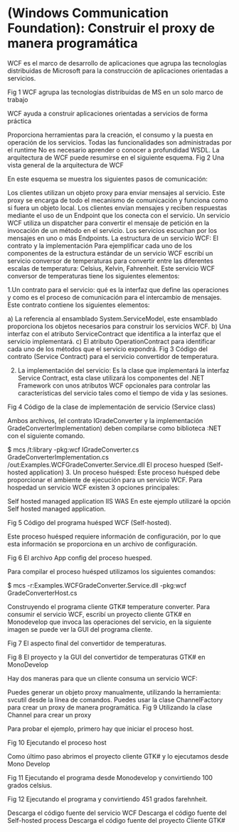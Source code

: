 # (Windows Communication Foundation): Construir el proxy de manera programática

WCF es el marco de desarrollo de aplicaciones que agrupa las tecnologías distribuidas de Microsoft para la construcción de aplicaciones orientadas a servicios.

Fig 1 WCF agrupa las tecnologías distribuidas de MS en un solo marco de trabajo



WCF ayuda a construir aplicaciones orientadas a servicios de forma práctica

Proporciona herramientas para la creación, el consumo y la puesta en operación de los servicios.
Todas las funcionalidades son administradas por el runtime
No es necesario aprender o conocer a profundidad WSDL.
La arquitectura de WCF puede resumirse en el siguiente esquema.
Fig 2 Una vista general de la arquitectura de WCF



En este esquema se muestra los siguientes pasos de comunicación:

Los clientes utilizan un objeto proxy para enviar mensajes al servicio. Este proxy se encarga de todo el mecanismo de comunicación y funciona como si fuera un objeto local.
Los clientes envían mensajes y reciben respuestas mediante el uso de un Endpoint que los conecta con el servicio.
Un servicio WCF utiliza un dispatcher para convertir el mensaje de petición en la invocación de un método en el servicio.
Los servicios escuchan por los mensajes en uno o más Endpoints.
La estructura de un servicio WCF: El contrato y la implementación
Para ejemplificar cada uno de los componentes de la estructura estándar de un servicio WCF escribí un servicio conversor de temperaturas para convertir entre las diferentes escalas de temperatura: Celsius, Kelvin, Fahrenheit. Este servicio WCF conversor de temperaturas tiene los siguientes elementos:

1.Un contrato para el servicio: qué es la interfaz que define las operaciones y como es el proceso de comunicación para el intercambio de mensajes. Este contrato contiene los siguientes elementos:

a) La referencia al ensamblado System.ServiceModel, este ensamblado proporciona los objetos necesarios para construir los servicios WCF.
b) Una interfaz con el atributo ServiceContract que identifica a la interfaz que el servicio implementará.
c) El atributo OperationContract para identificar cada uno de los métodos que el servicio expondrá.
Fig 3 Código del contrato (Service Contract) para el servicio convertidor de temperatura.



2. La implementación del servicio: Es la clase que implementará la interfaz Service Contract, esta clase utilizará los componentes del .NET Framework con unos atributos WCF opcionales para controlar las características del servicio tales como el tiempo de vida y las sesiones.

Fig 4 Código de la clase de implementación de servicio (Service class)



Ambos archivos, (el contrato IGradeConverter y la implementación GradeConverterImplementation) deben compilarse como biblioteca :NET con el siguiente comando.

$ mcs /t:library -pkg:wcf IGradeConverter.cs GradeConverterImplementation.cs 
/out:Examples.WCFGradeConverter.Service.dll
El proceso huesped (Self-hosted application)
3. Un proceso huésped: Este proceso huésped debe proporcionar el ambiente de ejecución para un servicio WCF. Para hospedad un servicio WCF existen 3 opciones principales:

Self hosted managed application
IIS
WAS
En este ejemplo utilizaré la opción Self hosted managed application.

Fig 5 Código del programa huésped WCF (Self-hosted).



Este proceso huésped requiere información de configuración, por lo que esta información se proporciona en un archivo de configuración.

Fig 6 El archivo App config del proceso huesped.



Para compilar el proceso huésped utilizamos los siguientes comandos:

 $ mcs -r:Examples.WCFGradeConverter.Service.dll -pkg:wcf GradeConverterHost.cs 
 
Construyendo el programa cliente GTK# temperature converter.
Para consumir el servicio WCF, escribí un proyecto cliente GTK# en Monodevelop que invoca las operaciones del servicio, en la siguiente imagen se puede ver la GUI del programa cliente.

Fig 7 El aspecto final del convertidor de temperaturas.



Fig 8 El proyecto y la GUI del convertidor de temperaturas GTK# en MonoDevelop



Hay dos maneras para que un cliente consuma un servicio WCF:

Puedes generar un objeto proxy manualmente, utilizando la herramienta: svcutil desde la línea de comandos.
Puedes usar la clase ChannelFactory para crear un proxy de manera programática.
Fig 9 Utilizando la clase Channel para crear un proxy



Para probar el ejemplo, primero hay que iniciar el proceso host.

Fig 10 Ejecutando el proceso host



Como último paso abrimos el proyecto cliente GTK# y lo ejecutamos desde Mono Develop

Fig 11 Ejecutando el programa desde Monodevelop y convirtiendo 100 grados celsius.



Fig 12 Ejecutando el programa y convirtiendo 451 grados farehnheit.



Descarga el código fuente del servicio WCF
Descarga el código fuente del Self-hosted process
Descarga el código fuente del proyecto Cliente GTK#
